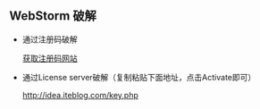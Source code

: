 ## WebStorm 破解


- 通过注册码破解

    [获取注册码网站](http://idea.lanyus.com/)


- 通过License server破解（复制粘贴下面地址，点击Activate即可）



    http://idea.iteblog.com/key.php
    
   



